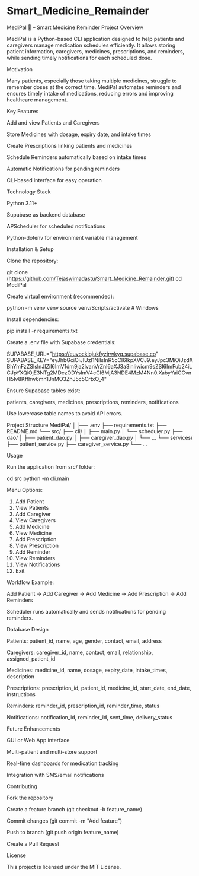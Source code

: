 # Smart_Medicine_Remainder
MediPal 💊 – Smart Medicine Reminder
Project Overview

MediPal is a Python-based CLI application designed to help patients and caregivers manage medication schedules efficiently. It allows storing patient information, caregivers, medicines, prescriptions, and reminders, while sending timely notifications for each scheduled dose.

Motivation

Many patients, especially those taking multiple medicines, struggle to remember doses at the correct time. MediPal automates reminders and ensures timely intake of medications, reducing errors and improving healthcare management.

Key Features

Add and view Patients and Caregivers

Store Medicines with dosage, expiry date, and intake times

Create Prescriptions linking patients and medicines

Schedule Reminders automatically based on intake times

Automatic Notifications for pending reminders

CLI-based interface for easy operation

Technology Stack

Python 3.11+

Supabase as backend database

APScheduler for scheduled notifications

Python-dotenv for environment variable management

Installation & Setup

Clone the repository:

git clone (https://github.com/Tejaswimadastu/Smart_Medicine_Remainder.git)
cd MediPal


Create virtual environment (recommended):

python -m venv venv
source venv/Scripts/activate  # Windows


Install dependencies:

pip install -r requirements.txt


Create a .env file with Supabase credentials:

SUPABASE_URL="https://euvockiojukfyzirwkyg.supabase.co"
SUPABASE_KEY="eyJhbGciOiJIUzI1NiIsInR5cCI6IkpXVCJ9.eyJpc3MiOiJzdXBhYmFzZSIsInJlZiI6ImV1dm9ja2lvanVrZnl6aXJ3a3lnIiwicm9sZSI6ImFub24iLCJpYXQiOjE3NTg2MDczODYsImV4cCI6MjA3NDE4MzM4Nn0.XabyYaiCCvnH5Iv8Kffhw6mn1JnMO3ZhJ5c5CrtxO_4"


Ensure Supabase tables exist:

patients, caregivers, medicines, prescriptions, reminders, notifications

Use lowercase table names to avoid API errors.

Project Structure
MediPal/
│
├── .env
├── requirements.txt
├── README.md
└── src/
    ├── cli/
    │   ├── main.py
    │   └── scheduler.py
    ├── dao/
    │   ├── patient_dao.py
    │   ├── caregiver_dao.py
    │   └── ...
    └── services/
        ├── patient_service.py
        ├── caregiver_service.py
        └── ...

Usage

Run the application from src/ folder:

cd src
python -m cli.main


Menu Options:

1. Add Patient
2. View Patients
3. Add Caregiver
4. View Caregivers
5. Add Medicine
6. View Medicine
7. Add Prescription
8. View Prescription
9. Add Reminder
10. View Reminders
11. View Notifications
12. Exit


Workflow Example:

Add Patient → Add Caregiver → Add Medicine → Add Prescription → Add Reminders

Scheduler runs automatically and sends notifications for pending reminders.

Database Design

Patients: patient_id, name, age, gender, contact, email, address

Caregivers: caregiver_id, name, contact, email, relationship, assigned_patient_id

Medicines: medicine_id, name, dosage, expiry_date, intake_times, description

Prescriptions: prescription_id, patient_id, medicine_id, start_date, end_date, instructions

Reminders: reminder_id, prescription_id, reminder_time, status

Notifications: notification_id, reminder_id, sent_time, delivery_status

Future Enhancements

GUI or Web App interface

Multi-patient and multi-store support

Real-time dashboards for medication tracking

Integration with SMS/email notifications

Contributing

Fork the repository

Create a feature branch (git checkout -b feature_name)

Commit changes (git commit -m "Add feature")

Push to branch (git push origin feature_name)

Create a Pull Request

License

This project is licensed under the MIT License.